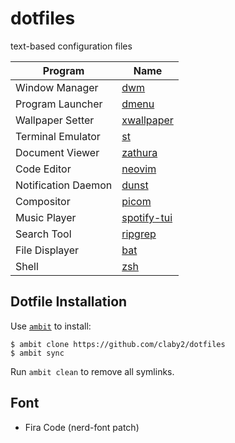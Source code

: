 # dotfiles

text-based configuration files

| Program             | Name                                                                                |
|---------------------|------------------------------------------------------------------------------------ |
| Window Manager      | [dwm](https://github.com/claby2/dwm)                                                |
| Program Launcher    | [dmenu](https://tools.suckless.org/dmenu/)                                          |
| Wallpaper Setter    | [xwallpaper](https://github.com/stoeckmann/xwallpaper)                              |
| Terminal Emulator   | [st](https://github.com/claby2/st)                                                  |
| Document Viewer     | [zathura](https://pwmt.org/projects/zathura/)                                       |
| Code Editor         | [neovim](https://github.com/neovim/neovim)                                          |
| Notification Daemon | [dunst](https://github.com/dunst-project/dunst)                                     |
| Compositor          | [picom](https://github.com/yshui/picom)                                             |
| Music Player        | [spotify-tui](https://github.com/Rigellute/spotify-tui)                             |
| Search Tool         | [ripgrep](https://github.com/BurntSushi/ripgrep)                                    |
| File Displayer      | [bat](https://github.com/sharkdp/bat)                                               |
| Shell               | [zsh](https://wiki.archlinux.org/index.php/Zsh)                                     |

## Dotfile Installation

Use [`ambit`](https://github.com/plamorg/ambit) to install:

    $ ambit clone https://github.com/claby2/dotfiles
    $ ambit sync

Run `ambit clean` to remove all symlinks.

## Font

*   Fira Code (nerd-font patch)
